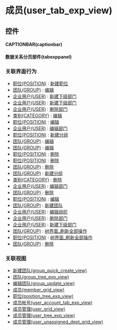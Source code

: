 # 成员(user_tab_exp_view)  <!-- {docsify-ignore-all} -->



## 控件
#### CAPTIONBAR(captionbar)
#### 数据关系分页部件(tabexppanel)


### 关联界面行为
  * [职位(POSITION)](module/Base/position) : [新建职位](module/Base/position#界面行为)
  * [团队(GROUP)](module/Base/group) : [编辑](module/Base/group#界面行为)
  * [企业用户(USER)](module/Base/user) : [新建下级部门](module/Base/user#界面行为)
  * [企业用户(USER)](module/Base/user) : [新建下级部门](module/Base/user#界面行为)
  * [企业用户(USER)](module/Base/user) : [删除部门](module/Base/user#界面行为)
  * [类别(CATEGORY)](module/Base/category) : [编辑](module/Base/category#界面行为)
  * [职位(POSITION)](module/Base/position) : [编辑](module/Base/position#界面行为)
  * [企业用户(USER)](module/Base/user) : [编辑部门](module/Base/user#界面行为)
  * [职位(POSITION)](module/Base/position) : [新建分组](module/Base/position#界面行为)
  * [团队(GROUP)](module/Base/group) : [编辑](module/Base/group#界面行为)
  * [团队(GROUP)](module/Base/group) : [编辑](module/Base/group#界面行为)
  * [职位(POSITION)](module/Base/position) : [删除](module/Base/position#界面行为)
  * [职位(POSITION)](module/Base/position) : [删除](module/Base/position#界面行为)
  * [团队(GROUP)](module/Base/group) : [删除](module/Base/group#界面行为)
  * [团队(GROUP)](module/Base/group) : [新建分组](module/Base/group#界面行为)
  * [类别(CATEGORY)](module/Base/category) : [删除](module/Base/category#界面行为)
  * [企业用户(USER)](module/Base/user) : [编辑部门](module/Base/user#界面行为)
  * [团队(GROUP)](module/Base/group) : [删除](module/Base/group#界面行为)
  * [职位(POSITION)](module/Base/position) : [编辑](module/Base/position#界面行为)
  * [团队(GROUP)](module/Base/group) : [新建团队](module/Base/group#界面行为)
  * [企业用户(USER)](module/Base/user) : [编辑组织](module/Base/user#界面行为)
  * [企业用户(USER)](module/Base/user) : [删除部门](module/Base/user#界面行为)
  * [企业用户(USER)](module/Base/user) : [新建下级部门](module/Base/user#界面行为)
  * [团队(GROUP)](module/Base/group) : [树界面_刷新全部操作](module/Base/group#界面行为)
  * [职位(POSITION)](module/Base/position) : [树界面_刷新全部操作](module/Base/position#界面行为)
  * [团队(GROUP)](module/Base/group) : [删除](module/Base/group#界面行为)

### 关联视图
  * [新建团队(group_quick_create_view)](app/view/group_quick_create_view)
  * [团队(group_tree_exp_view)](app/view/group_tree_exp_view)
  * [编辑团队(group_update_view)](app/view/group_update_view)
  * [成员(member_grid_view)](app/view/member_grid_view)
  * [职位(position_tree_exp_view)](app/view/position_tree_exp_view)
  * [成员帐号(user_account_tab_exp_view)](app/view/user_account_tab_exp_view)
  * [成员管理(user_grid_view)](app/view/user_grid_view)
  * [成员管理(user_tree_exp_view)](app/view/user_tree_exp_view)
  * [成员管理(user_unassigned_dept_grid_view)](app/view/user_unassigned_dept_grid_view)

<script>
 const { createApp } = Vue
  createApp({
    data() {
      return {

      }
    }
  }).use(ElementPlus).mount('#app')
</script>